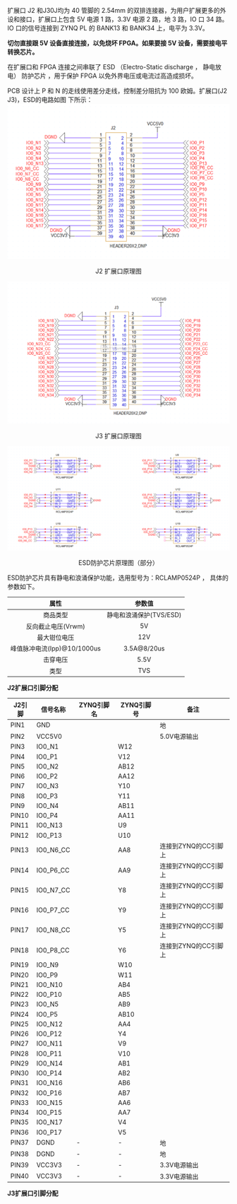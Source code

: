 

扩展口 J2 和J30J均为 40 管脚的 2.54mm 的双排连接器，为用户扩展更多的外设和接口，扩展口上包含 5V 电源 1 路，3.3V 电源 2 路，地 3 路，IO 口 34 路。IO 口的信号连接到 ZYNQ PL 的 BANK13 和 BANK34 上，电平为 3.3V。

**切勿直接跟 5V 设备直接连接，以免烧坏 FPGA。如果要接 5V 设备，需要接电平转换芯片。**

在扩展口和 FPGA 连接之间串联了 ESD （Electro-Static discharge ，   静电放电）  防护芯片 ，用于保护 FPGA 以免外界电压或电流过高造成损坏。

PCB 设计上 P 和 N 的走线使用差分走线，控制差分阻抗为 100 欧姆。扩展口(J2 J3)，ESD的电路如图 下所示：
![image-20240403153915506](image/image-20240403153915506.png)

<center><p>J2 扩展口原理图</p></center>

![image-20240403160511373](image/image-20240403160511373.png)
<center><p>J3 扩展口原理图</p></center>

![image-20240405143634503](image/image-20240405143634503.png)
<center><p>ESD防护芯片原理图（部分）</p></center>



ESD防护芯片具有静电和浪涌保护功能，选用型号为：RCLAMP0524P ， 具体的参数如下。

|            属性             |         参数值          |
| :-------------------------: | :---------------------: |
|          商品类型           | 静电和浪涌保护(TVS/ESD) |
|     反向截止电压(Vrwm)      |           5V            |
|        最大钳位电压         |           12V           |
| 峰值脉冲电流(Ipp)@10/1000us |       3.5A@8/20us       |
|          击穿电压           |          5.5V           |
|            类型             |           TVS           |



**J2扩展口引脚分配**

| J2引脚 | 信号名称  | ZYNQ引脚名 | ZYNQ引脚号 | 备注                 |
| ------ | --------- | ---------- | ---------- | -------------------- |
| PIN1   | GND       |            |            | 地                   |
| PIN2   | VCC5V0    |            |            | 5.0V电源输出         |
| PIN3   | IO0_N1    |            | W12        |                      |
| PIN4   | IO0_P1    |            | V12        |                      |
| PIN5   | IO0_N2    |            | AB12       |                      |
| PIN6   | IO0_P2    |            | AA12       |                      |
| PIN7   | IO0_N3    |            | Y10        |                      |
| PIN8   | IO0_P3    |            | Y11        |                      |
| PIN9   | IO0_N4    |            | AB11       |                      |
| PIN10  | IO0_P4    |            | AA11       |                      |
| PIN11  | IO0_N13   |            | U9         |                      |
| PIN12  | IO0_P13   |            | U10        |                      |
| PIN13  | IO0_N6_CC |            | AA8        | 连接到ZYNQ的CC引脚上 |
| PIN14  | IO0_P6_CC |            | AA9        | 连接到ZYNQ的CC引脚上 |
| PIN15  | IO0_N7_CC |            | Y8         | 连接到ZYNQ的CC引脚上 |
| PIN16  | IO0_P7_CC |            | Y9         | 连接到ZYNQ的CC引脚上 |
| PIN17  | IO0_N8_CC |            | Y5         | 连接到ZYNQ的CC引脚上 |
| PIN18  | IO0_P8_CC |            | Y6         | 连接到ZYNQ的CC引脚上 |
| PIN19  | IO0_N9    |            | W10        |                      |
| PIN20  | IO0_P9    |            | W11        |                      |
| PIN21  | IO0_N10   |            | AB4        |                      |
| PIN22  | IO0_P10   |            | AB5        |                      |
| PIN23  | IO0_N5    |            | AB9        |                      |
| PIN24  | IO0_P5    |            | AB10       |                      |
| PIN25  | IO0_N12   |            | AA4        |                      |
| PIN26  | IO0_P12   |            | Y4         |                      |
| PIN27  | IO0_N11   |            | V9         |                      |
| PIN28  | IO0_P11   |            | V10        |                      |
| PIN29  | IO0_N14   |            | AB1        |                      |
| PIN30  | IO0_P14   |            | AB2        |                      |
| PIN31  | IO0_N16   |            | AB6        |                      |
| PIN32  | IO0_P16   |            | AB7        |                      |
| PIN33  | IO0_N15   |            | AA6        |                      |
| PIN34  | IO0_P15   |            | AA7        |                      |
| PIN35  | IO0_N17   |            | V4         |                      |
| PIN36  | IO0_P17   |            | V5         |                      |
| PIN37  | DGND      | -          | -          | 地                   |
| PIN38  | DGND      | -          | -          | 地                   |
| PIN39  | VCC3V3    | -          | -          | 3.3V电源输出         |
| PIN40  | VCC3V3    | -          | -          | 3.3V电源输出         |



**J3扩展口引脚分配**

